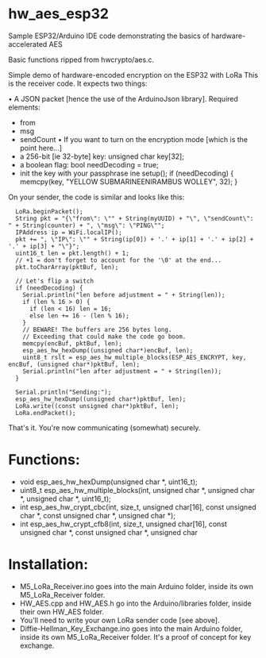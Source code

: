 # hw_aes_esp32
Sample ESP32/Arduino IDE code demonstrating the basics of hardware-accelerated AES

Basic functions ripped from hwcrypto/aes.c.

Simple demo of hardware-encoded encryption on the ESP32 with LoRa
This is the receiver code. It expects two things:

• A JSON packet [hence the use of the ArduinoJson library].
 Required elements:
 - from
 - msg
 - sendCount
• If you want to turn on the encryption mode [which is the point here...]
 - a 256-bit [ie 32-byte] key: unsigned char key[32];
 - a boolean flag: bool needDecoding = true;
 - init the key with your passphrase ine setup();
   if (needDecoding) {
     memcpy(key, "YELLOW SUBMARINEENIRAMBUS WOLLEY", 32);
   }

On your sender, the code is similar and looks like this:

      LoRa.beginPacket();
      String pkt = "{\"from\": \"" + String(myUUID) + "\", \"sendCount\": " + String(counter) + ", \"msg\": \"PING\"";
      IPAddress ip = WiFi.localIP();
      pkt += ", \"IP\": \"" + String(ip[0]) + '.' + ip[1] + '.' + ip[2] + '.' + ip[3] + "\"}";
      uint16_t len = pkt.length() + 1;
      // +1 = don't forget to account for the '\0' at the end...
      pkt.toCharArray(pktBuf, len);

      // Let's flip a switch
      if (needDecoding) {
        Serial.println("len before adjustment = " + String(len));
        if (len % 16 > 0) {
          if (len < 16) len = 16;
          else len += 16 - (len % 16);
        }
        // BEWARE! The buffers are 256 bytes long.
        // Exceeding that could make the code go boom.
        memcpy(encBuf, pktBuf, len);
        esp_aes_hw_hexDump((unsigned char*)encBuf, len);
        uint8_t rslt = esp_aes_hw_multiple_blocks(ESP_AES_ENCRYPT, key, encBuf, (unsigned char*)pktBuf, len);
        Serial.println("len after adjustment = " + String(len));
      }

      Serial.println("Sending:");
      esp_aes_hw_hexDump((unsigned char*)pktBuf, len);
      LoRa.write((const unsigned char*)pktBuf, len);
      LoRa.endPacket();

That's it. You're now communicating (somewhat) securely.

# Functions:

- void esp_aes_hw_hexDump(unsigned char *, uint16_t);
- uint8_t esp_aes_hw_multiple_blocks(int, unsigned char *, unsigned char *, unsigned char *, uint16_t);
- int esp_aes_hw_crypt_cbc(int, size_t, unsigned char[16], const unsigned char *, const unsigned char *, unsigned char *);
- int esp_aes_hw_crypt_cfb8(int, size_t, unsigned char[16], const unsigned char *, const unsigned char *, unsigned char 

# Installation:

- M5_LoRa_Receiver.ino goes into the main Arduino folder, inside its own M5_LoRa_Receiver folder.
- HW_AES.cpp and HW_AES.h go into the Arduino/libraries folder, inside their own HW_AES folder.
- You'll need to write your own LoRa sender code [see above].
- Diffie-Hellman_Key_Exchange.ino goes into the main Arduino folder, inside its own M5_LoRa_Receiver folder. It's a proof of concept for key exchange.
